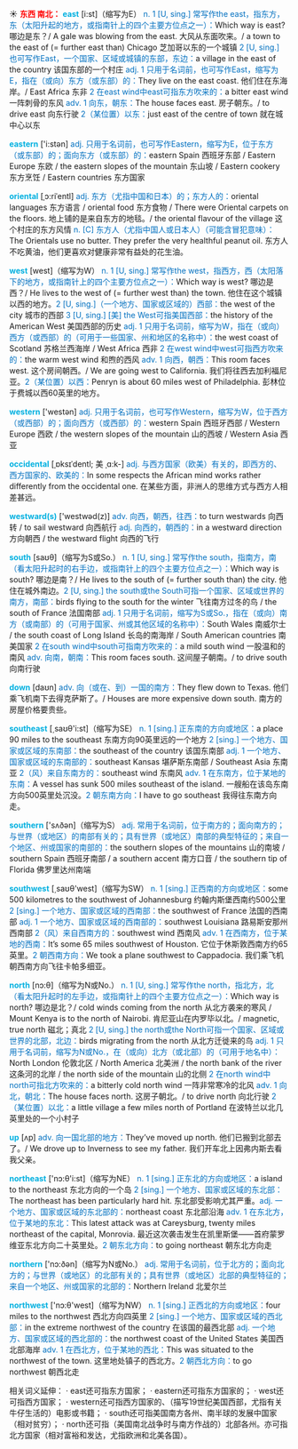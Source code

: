 ☀ <font color="red">**东西 南北：**</font>
<font color="sky blue">**east**</font> [i:st]（缩写为E）
<font color="#0070c0">n. 1 [U, sing.] 常写作the east，指东方，东（太阳升起的地方，或指南针上的四个主要方位点之一）：</font>Which way is east? 哪边是东？/ A gale was blowing from the east. 大风从东面吹来。/ a town to the east of (= further east than) Chicago 芝加哥以东的一个城镇 <font color="#0070c0">2 [U, sing.] 也可写作East，一个国家、区域或城镇的东部，东边：</font>a village in the east of the country 该国东部的一个村庄 <font color="#0070c0">adj. 1 只用于名词前，也可写作East，缩写为E，指在（或向）东方（或东部）的：</font>They live on the east coast. 他们住在东海岸。/ East Africa 东非 <font color="#0070c0">2 在east wind中east可指东方吹来的：</font>a bitter east wind 一阵刺骨的东风 <font color="#0070c0">adv. 1 向东，朝东：</font>The house faces east. 房子朝东。/ to drive east 向东行驶 <font color="#0070c0">2（某位置）以东：</font>just east of the centre of town 就在城中心以东

<font color="sky blue">**eastern**</font> ['i:stən] 
<font color="#0070c0">adj. 只用于名词前，也可写作Eastern，缩写为E，位于东方（或东部）的；面向东方（或东部）的：</font>eastern Spain 西班牙东部 / Eastern Europe 东欧 / the eastern slopes of the mountain 东山坡 / Eastern cookery 东方烹饪 / Eastern countries 东方国家
           
<font color="sky blue">**oriental**</font> [ˌɔ:riˈentl]
<font color="#0070c0">adj. 东方（尤指中国和日本）的；东方人的：</font>oriental languages 东方语言 / oriental food 东方食物 / There were Oriental carpets on the floors. 地上铺的是来自东方的地毯。/ the oriental flavour of the village 这个村庄的东方风情 <font color="#0070c0">n. [C] 东方人（尤指中国人或日本人）（可能含冒犯意味）：</font>The Orientals use no butter. They prefer the very healthful peanut oil. 东方人不吃黄油，他们更喜欢对健康非常有益处的花生油。

<font color="sky blue">**west**</font> [west]（缩写为W）
<font color="#0070c0">n. 1 [U, sing.] 常写作the west，指西方，西（太阳落下的地方，或指南针上的四个主要方位点之一）：</font>Which way is west? 哪边是西？/ He lives to the west of (= further west than) the town. 他住在这个城镇以西的地方。<font color="#0070c0">2 [U, sing.]（一个地方、国家或区域的）西部：</font>the west of the city 城市的西部 <font color="#0070c0">3 [U, sing.] [美] the West可指美国西部：</font>the history of the American West 美国西部的历史 <font color="#0070c0">adj. 1 只用于名词前，缩写为W，指在（或向）西方（或西部）的（可用于一些国家、州和地区的名称中）：</font>the west coast of Scotland 苏格兰西海岸 / West Africa 西非 <font color="#0070c0">2 在west wind中west可指西方吹来的：</font>the warm west wind 和煦的西风 <font color="#0070c0">adv. 1 向西，朝西：</font>This room faces west. 这个房间朝西。/ We are going west to California. 我们将往西去加利福尼亚。<font color="#0070c0">2（某位置）以西：</font>Penryn is about 60 miles west of Philadelphia. 彭林位于费城以西60英里的地方。

<font color="sky blue">**western**</font> ['westən] 
<font color="#0070c0">adj. 只用于名词前，也可写作Western，缩写为W，位于西方（或西部）的；面向西方（或西部）的：</font>western Spain 西班牙西部 / Western Europe 西欧 / the western slopes of the mountain 山的西坡 / Western Asia 西亚
           
<font color="sky blue">**occidental**</font> [ˌɒksɪˈdentl; 美 ˌɑ:k-]
<font color="#0070c0">adj. 与西方国家（欧美）有关的，即西方的、西方国家的、欧美的：</font>In some respects the African mind works rather differently from the occidental one. 在某些方面，非洲人的思维方式与西方人相差甚远。

<font color="sky blue">**westward(s)**</font> ['westwəd(z)] 
<font color="#0070c0">adv. 向西，朝西，往西：</font>to turn westwards 向西转 / to sail westward 向西航行 <font color="#0070c0">adj. 向西的，朝西的：</font>in a westward direction 方向朝西 / the westward flight 向西的飞行

<font color="sky blue">**south**</font> [saʊθ]（缩写为S或So.）
<font color="#0070c0">n. 1 [U, sing.] 常写作the south，指南方，南（看太阳升起时的右手边，或指南针上的四个主要方位点之一）：</font>Which way is south? 哪边是南？/ He lives to the south of (= further south than) the city. 他住在城外南边。<font color="#0070c0">2 [U, sing.] the south或the South可指一个国家、区域或世界的南方，南部：</font>birds flying to the south for the winter 飞往南方过冬的鸟 / the south of France 法国南部 <font color="#0070c0">adj. 1 只用于名词前，缩写为S或So.，指在（或向）南方（或南部）的（可用于国家、州或其他区域的名称中）：</font>South Wales 南威尔士 / the south coast of Long Island 长岛的南海岸 / South American countries 南美国家 <font color="#0070c0">2 在south wind中south可指南方吹来的：</font>a mild south wind 一股温和的南风 <font color="#0070c0">adv. 向南，朝南：</font>This room faces south. 这间屋子朝南。/ to drive south 向南行驶

<font color="sky blue">**down**</font> [daʊn] 
<font color="#0070c0">adv. 向（或在、到）一国的南方：</font>They flew down to Texas. 他们乘飞机南下去得克萨斯了。/ Houses are more expensive down south. 南方的房屋价格要贵些。

<font color="sky blue">**southeast**</font> [͵saʊθ'i:st]（缩写为SE）
<font color="#0070c0">n. 1 [sing.] 正东南的方向或地区：</font>a place 90 miles to the southeast 东南方向90英里远的一个地方 <font color="#0070c0">2 [sing.] 一个地方、国家或区域的东南部：</font>the southeast of the country 该国东南部 <font color="#0070c0">adj. 1 一个地方、国家或区域的东南部的：</font>southeast Kansas 堪萨斯东南部 / Southeast Asia 东南亚 <font color="#0070c0">2（风）来自东南方的：</font>southeast wind 东南风 <font color="#0070c0">adv. 1 在东南方，位于某地的东南：</font>A vessel has sunk 500 miles southeast of the island. 一艘船在该岛东南方向500英里处沉没。<font color="#0070c0">2 朝东南方向：</font>I have to go southeast 我得往东南方向走。

<font color="sky blue">**southern**</font> ['sʌðən]（缩写为S）
<font color="#0070c0">adj. 常用于名词前，位于南方的；面向南方的；与世界（或地区）的南部有关的；具有世界（或地区）南部的典型特征的；来自一个地区、州或国家的南部的：</font>the southern slopes of the mountains 山的南坡 / southern Spain 西班牙南部 / a southern accent 南方口音 / the southern tip of Florida 佛罗里达州南端

<font color="sky blue">**southwest**</font> [͵saʊθ'west]（缩写为SW）
<font color="#0070c0">n. 1 [sing.] 正西南的方向或地区：</font>some 500 kilometres to the southwest of Johannesburg 约翰内斯堡西南约500公里 <font color="#0070c0">2 [sing.] 一个地方、国家或区域的西南部：</font>the southwest of France 法国的西南部 <font color="#0070c0">adj. 1 一个地方、国家或区域的西南部的：</font>southwest Louisiana 路易斯安那州西南部 <font color="#0070c0">2（风）来自西南方的：</font>southwest wind 西南风 <font color="#0070c0">adv. 1 在西南方，位于某地的西南：</font>It’s some 65 miles southwest of Houston. 它位于休斯敦西南方约65英里。<font color="#0070c0">2 朝西南方向：</font>We took a plane southwest to Cappadocia. 我们乘飞机朝西南方向飞往卡帕多细亚。

<font color="sky blue">**north**</font> [nɔ:θ]（缩写为N或No.）
<font color="#0070c0">n. 1 [U, sing.] 常写作the north，指北方，北（看太阳升起时的左手边，或指南针上的四个主要方位点之一）：</font>Which way is north? 哪边是北？/ cold winds coming from the north 从北方袭来的寒风 / Mount Kenya is to the north of Nairobi. 肯尼亚山在内罗毕以北。/ magnetic, true north 磁北；真北 <font color="#0070c0">2 [U, sing.] the north或the North可指一个国家、区域或世界的北部，北边：</font>birds migrating from the north 从北方迁徙来的鸟 <font color="#0070c0">adj. 1 只用于名词前，缩写为N或No.，在（或向）北方（或北部）的（可用于地名中）：</font>North London 伦敦北区 / North America 北美洲 / the north bank of the river 这条河的北岸 / the north side of the mountain 山的北侧 <font color="#0070c0">2 在north wind中north可指北方吹来的：</font>a bitterly cold north wind 一阵非常寒冷的北风 <font color="#0070c0">adv. 1 向北，朝北：</font>The house faces north. 这房子朝北。/ to drive north 向北行驶 <font color="#0070c0">2（某位置）以北：</font>a little village a few miles north of Portland 在波特兰以北几英里处的一个小村子

<font color="sky blue">**up**</font> [ʌp] 
<font color="#0070c0">adv. 向一国北部的地方：</font>They’ve moved up north. 他们已搬到北部去了。/ We drove up to Inverness to see my father. 我们开车北上因弗内斯去看我父亲。

<font color="sky blue">**northeast**</font> ['nɔ:θ'i:st]（缩写为NE）
<font color="#0070c0">n. 1 [sing.] 正东北的方向或地区：</font>a island to the northeast 东北方向的一个岛 <font color="#0070c0">2 [sing.] 一个地方、国家或区域的东北部：</font>The northeast has been particularly hard hit. 东北部受影响尤其严重。<font color="#0070c0">adj. 一个地方、国家或区域的东北部的：</font>northeast coast 东北部沿海 <font color="#0070c0">adv. 1 在东北方，位于某地的东北：</font>This latest attack was at Careysburg, twenty miles northeast of the capital, Monrovia. 最近这次袭击发生在凯里斯堡——首府蒙罗维亚东北方向二十英里处。<font color="#0070c0">2 朝东北方向：</font>to going northeast 朝东北方向走

<font color="sky blue">**northern**</font> ['nɔ:ðən]（缩写为N或No.）
<font color="#0070c0">adj. 常用于名词前，位于北方的；面向北方的；与世界（或地区）的北部有关的；具有世界（或地区）北部的典型特征的；来自一个地区、州或国家的北部的：</font>Northern Ireland 北爱尔兰

<font color="sky blue">**northwest**</font> ['nɔ:θ'west]（缩写为NW）
<font color="#0070c0">n. 1 [sing.] 正西北的方向或地区：</font>four miles to the northwest 西北方向四英里 <font color="#0070c0">2 [sing.] 一个地方、国家或区域的西北部：</font>in the extreme northwest of the country 在该国的最西北部 <font color="#0070c0">adj. 一个地方、国家或区域的西北部的：</font>the northwest coast of the United States 美国西北部海岸 <font color="#0070c0">adv. 1 在西北方，位于某地的西北：</font>This was situated to the northwest of the town. 这里地处镇子的西北方。<font color="#0070c0">2 朝西北方向：</font>to go northwest 朝西北走

相关词义延伸：
· east还可指东方国家；
· eastern还可指东方国家的；
· west还可指西方国家；
· western还可指西方国家的、（描写19世纪美国西部，尤指有关牛仔生活的）电影或书籍；
· south还可指美国南方各州、南半球的发展中国家（相对贫穷）；
· north还可指（美国南北战争时与南方作战的）北部各州。亦可指北方国家（相对富裕和发达，尤指欧洲和北美各国）。


